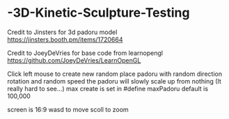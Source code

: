 # -3D-Kinetic-Sculpture-Testing

Credit to Jinsters for 3d padoru model
https://jinsters.booth.pm/items/1720664

Credit to JoeyDeVries for base code from learnopengl
https://github.com/JoeyDeVries/LearnOpenGL


Click left mouse to create new random place padoru with random direction rotation and random speed
the padoru will slowly scale up from nothing (It really hard to see...)
max create is set in #define maxPadoru default is 100,000

screen is 16:9
wasd to move 
scoll to zoom
